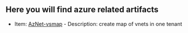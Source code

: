 
## Here you will find azure related artifacts
- Item: [AzNet-vsmap](https://github.com/varkud/Azure/tree/dev/AzNet-vsmap) - Description: create map of vnets in one tenant

